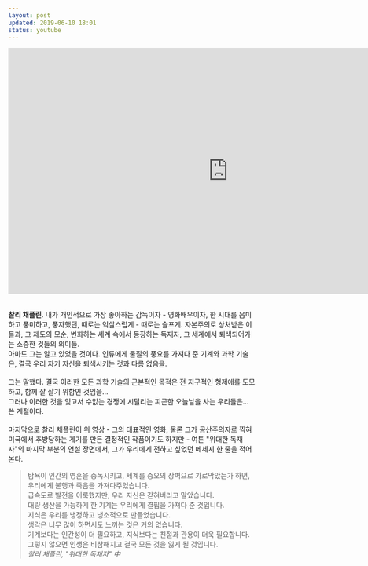 ```yaml
---
layout: post
updated: 2019-06-10 18:01
status: youtube
---
```

<iframe width="893" height="502" src="https://www.youtube.com/embed/eiYJ1oVPqbU" frameborder="0" allow="accelerometer; encrypted-media; gyroscope; picture-in-picture" allowfullscreen></iframe>
<br><br>

**찰리 채플린**. 내가 개인적으로 가장 좋아하는 감독이자 - 영화배우이자, 한 시대를 음미하고 풍미하고, 풍자했던, 때로는 익살스럽게 - 때로는 슬프게. 자본주의로 상처받은 이들과, 그 제도의 모순, 변화하는 세계 속에서 등장하는 독재자, 그 세계에서 퇴색되어가는 소중한 것들의 의미들.<br>
아마도 그는 알고 있었을 것이다. 인류에게 물질의 풍요를 가져다 준 기계와 과학 기술은, 결국 우리 자기 자신을 퇴색시키는 것과 다름 없음을.<br><br>
그는 말했다. 결국 이러한 모든 과학 기술의 근본적인 목적은 전 지구적인 형제애를 도모하고, 함께 잘 살기 위함인 것임을...<br>
그러나 이러한 것을 잊고서 수없는 경쟁에 시달리는 피곤한 오늘날을 사는 우리들은...<br>
쓴 계절이다.<br><br>
마지막으로 찰리 채플린이 위 영상 - 그의 대표적인 영화, 물론 그가 공산주의자로 찍혀 미국에서 추방당하는 계기를 만든 결정적인 작품이기도 하지만 - 여튼 "위대한 독재자"의 마지막 부분의 연설 장면에서, 그가 우리에게 전하고 싶었던 메세지 한 줄을 적어본다.
> 탐욕이 인간의 영혼을 중독시키고, 세계를 증오의 장벽으로 가로막았는가 하면, 우리에게 불행과 죽음을 가져다주었습니다.<br>
> 급속도로 발전을 이룩했지만, 우리 자신은 갇혀버리고 말았습니다.<br>
> 대량 생산을 가능하게 한 기계는 우리에게 결핍을 가져다 준 것입니다. <br>
> 지식은 우리를 냉정하고 냉소적으로 만들었습니다. <br>
> 생각은 너무 많이 하면서도 느끼는 것은 거의 없습니다. <br>
> 기계보다는 인간성이 더 필요하고, 지식보다는 친절과 관용이 더욱 필요합니다.<br>
> 그렇지 않으면 인생은 비참해지고 결국 모든 것을 잃게 될 것입니다.<br>
> _찰리 채플린, "위대한 독재자" 中_
